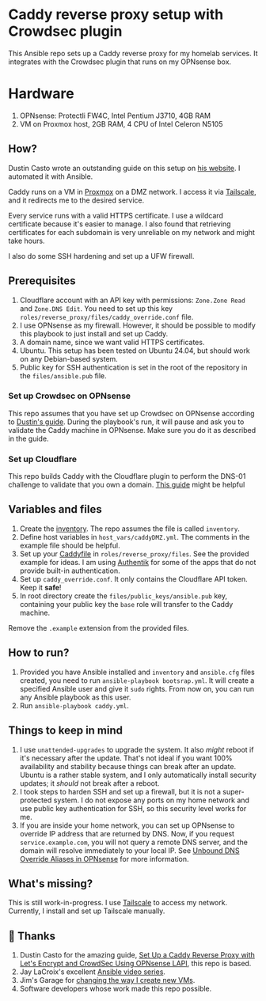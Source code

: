 # Caddy reverse proxy setup with Crowdsec plugin

This Ansible repo sets up a Caddy reverse proxy for my homelab services. It integrates with the Crowdsec plugin that runs on my OPNsense box.

# Hardware

1. OPNsense: Protectli FW4C, Intel Pentium J3710, 4GB RAM
2. VM on Proxmox host, 2GB RAM, 4 CPU of Intel Celeron N5105

## How?

Dustin Casto wrote an outstanding guide on this setup on [his website](https://homenetworkguy.com/how-to/set-up-caddy-reverse-proxy-with-lets-encrypt-and-crowdsec-using-opnsense-lapi/). I automated it with Ansible.

Caddy runs on a VM in [Proxmox](https://www.proxmox.com/en/) on a DMZ network. I access it via [Tailscale](https://tailscale.com/), and it redirects me to the desired service.

Every service runs with a valid HTTPS certificate. I use a wildcard certificate because it's easier to manage. I also found that retrieving certificates for each subdomain is very unreliable on my network and might take hours.

I also do some SSH hardening and set up a UFW firewall.

## Prerequisites

1. Cloudflare account with an API key with permissions: `Zone.Zone Read` and `Zone.DNS Edit`. You need to set up this key `roles/reverse_proxy/files/caddy_override.conf` file.
2. I use OPNsense as my firewall. However, it should be possible to modify this playbook to just install and set up Caddy.
3. A domain name, since we want valid HTTPS certificates.
4. Ubuntu. This setup has been tested on Ubuntu 24.04, but should work on any Debian-based system.
5. Public key for SSH authentication is set in the root of the repository in the `files/ansible.pub` file.

### Set up Crowdsec on OPNsense

This repo assumes that you have set up Crowdsec on OPNsense according to [Dustin's guide](https://homenetworkguy.com/how-to/set-up-caddy-reverse-proxy-with-lets-encrypt-and-crowdsec-using-opnsense-lapi/). During the playbook's run, it will pause and ask you to validate the Caddy machine in OPNsense. Make sure you do it as described in the guide.

### Set up Cloudflare

This repo builds Caddy with the Cloudflare plugin to perform the DNS-01 challenge to validate that you own a domain. [This guide](https://homenetworkguy.com/how-to/replace-opnsense-web-ui-self-signed-certificate-with-lets-encrypt/) might be helpful

## Variables and files

1. Create the [inventory](https://docs.ansible.com/ansible/latest/inventory_guide/intro_inventory.html). The repo assumes the file is called `inventory`.
2. Define host variables in `host_vars/caddyDMZ.yml`. The comments in the example file should be helpful.
3. Set up your [Caddyfile](https://caddyserver.com/docs/caddyfile) in `roles/reverse_proxy/files`. See the provided example for ideas. I am using [Authentik](https://goauthentik.io/) for some of the apps that do not provide built-in authentication.
4. Set up `caddy_override.conf`. It only contains the Cloudflare API token. Keep it **safe**!
5. In root directory create the `files/public_keys/ansible.pub` key, containing your public key the `base` role will transfer to the Caddy machine.

Remove the `.example` extension from the provided files.

## How to run?

1. Provided you have Ansible installed and `inventory` and `ansible.cfg` files created, you need to run `ansible-playbook bootsrap.yml`. It will create a specified Ansible user and give it `sudo` rights. From now on, you can run any Ansible playbook as this user.
2. Run `ansible-playbook caddy.yml`.

## Things to keep in mind

1. I use `unattended-upgrades` to upgrade the system. It also _might_ reboot if it's necessary after the update. That's not ideal if you want 100% availability and stability because things can break after an update. Ubuntu is a rather stable system, and I only automatically install security updates; it _should_ not break after a reboot.
2. I took steps to harden SSH and set up a firewall, but it is not a super-protected system. I do not expose any ports on my home network and use public key authentication for SSH, so this security level works for me.
3. If you are inside your home network, you can set up OPNsense to override IP address that are returned by DNS. Now, if you request `service.example.com`, you will not query a remote DNS server, and the domain will resolve immediately to your local IP. See [Unbound DNS Override Aliases in OPNsense](https://homenetworkguy.com/how-to/create-unbound-dns-override-aliases-in-opnsense/) for more information.

## What's missing?

This is still work-in-progress. I use [Tailscale](https://tailscale.com) to access my network. Currently, I install and set up Tailscale manually.

## 🙌 Thanks

1. Dustin Casto for the amazing guide, [Set Up a Caddy Reverse Proxy with Let's Encrypt and CrowdSec Using OPNsense LAPI](https://homenetworkguy.com/how-to/set-up-caddy-reverse-proxy-with-lets-encrypt-and-crowdsec-using-opnsense-lapi/), this repo is based.
2. Jay LaCroix's excellent [Ansible video series](https://www.youtube.com/playlist?list=PLqyUgadpThTL1guZCdGy7H8V4snPrpj8t).
3. Jim's Garage for [changing the way I create new VMs](https://youtu.be/Kv6-_--y5CM).
4. Software developers whose work made this repo possible.

